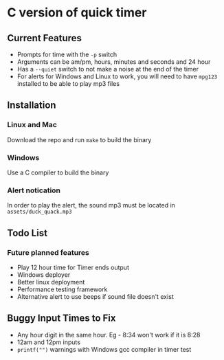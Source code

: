 # C version of quick timer

## Current Features
- Prompts for time with the `-p` switch
- Arguments can be am/pm, hours, minutes and seconds and 24 hour
- Has a `--quiet` switch to not make a noise at the end of the timer
- For alerts for Windows and Linux to work, you will need to have `mpg123`
  installed to be able to play mp3 files

## Installation
### Linux and Mac
Download the repo and run `make` to build the binary

### Windows
Use a C compiler to build the binary

### Alert notication
In order to play the alert, the sound mp3 must be located in
`assets/duck_quack.mp3`

## Todo List
### Future planned features
- Play 12 hour time for Timer ends output
- Windows deployer
- Better linux deployment
- Performance testing framework
- Alternative alert to use beeps if sound file doesn't exist

## Buggy Input Times to Fix
- Any hour digit in the same hour. Eg - 8:34 won't work if it is 8:28
- 12am and 12pm inputs
- `printf("")` warnings with Windows gcc compiler in timer test
